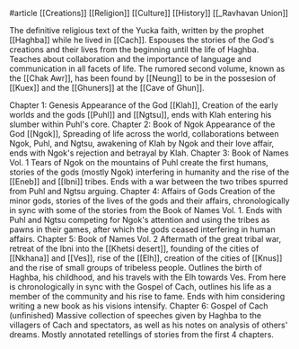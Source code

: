 #article 
[[Creations]]
[[Religion]]
[[Culture]]
[[History]]
[[_Ravhavan Union]]

The definitive religious text of the Yucka faith, written by the prophet [[Haghba]] while he lived in [[Cach]]. Espouses the stories of the God's creations and their lives from the beginning until the life of Haghba. Teaches about collaboration and the importance of language and communication in all facets of life. The rumored second volume, known as the [[Chak Awr]], has been found by [[Neung]] to be in the possesion of [[Kuex]] and the [[Ghuners]] at the [[Cave of Ghun]].

Chapter 1: Genesis
	Appearance of the God [[Klah]], Creation of the early worlds and the gods [[Puhl]] and [[Ngtsu]], ends with Klah entering his slumber within Puhl's core.
Chapter 2: Book of Ngok
	Appearance of the God [[Ngok]], Spreading of life across the world, collaborations between Ngok, Puhl, and Ngtsu, awakening of Klah by Ngok and their love affair, ends with Ngok's rejection and betrayal by Klah.
Chapter 3: Book of Names Vol. 1
	Tears of Ngok on the mountains of Puhl create the first humans, stories of the gods (mostly Ngok) interfering in humanity and the rise of the [[Eneb]] and [[Ibni]] tribes. Ends with a war between the two tribes spurred from Puhl and Ngtsu arguing.
Chapter 4: Affairs of Gods
	Creation of the minor gods, stories of the lives of the gods and their affairs, chronologically in sync with some of the stories from the Book of Names Vol. 1. Ends with Puhl and Ngtsu competing for Ngok's attention and using the tribes as pawns in their games, after which the gods ceased interfering in human affairs.
Chapter 5: Book of Names Vol. 2
	Aftermath of the great tribal war, retreat of the Ibni into the [[Khetsi desert]], founding of the cities of [[Nkhana]] and [[Ves]], rise of the [[Elh]], creation of the cities of [[Knus]] and the rise of small groups of tribeless people. Outlines the birth of Haghba, his childhood, and his travels with the Elh towards Ves. From here is chronologically in sync with the Gospel of Cach, outlines his life as a member of the community and his rise to fame. Ends with him considering writing a new book as his visions intensify.
Chapter 6: Gospel of Cach (unfinished)
	Massive collection of speeches given by Haghba to the villagers of Cach and spectators, as well as his notes on analysis of others' dreams. Mostly annotated retellings of stories from the first 4 chapters.